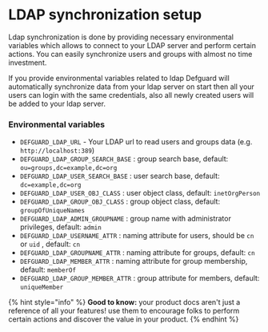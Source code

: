 # LDAP synchronization setup

Ldap synchronization is done by providing necessary environmental variables which allows to connect to your LDAP server and perform certain actions. You can easily synchronize users and groups with almost no time investment.

If you provide environmental variables related to ldap Defguard will automatically synchronize data from your ldap server on start then all your users can login with the same credentials, also all newly created users will be added to your ldap server.



### Environmental variables

* `DEFGUARD_LDAP_URL` - Your LDAP url to read users and groups data (e.g. `http://localhost:389`)
* `DEFGUARD_LDAP_GROUP_SEARCH_BASE` : group search base, default: `ou=groups,dc=example,dc=org`
* `DEFGUARD_LDAP_USER_SEARCH_BASE` : user  search base, default: `dc=example,dc=org`
* `DEFGUARD_LDAP_USER_OBJ_CLASS` :  user object class, default: `inetOrgPerson`
* `DEFGUARD_LDAP_GROUP_OBJ_CLASS` : group object class, default: `groupOfUniqueNames`
* `DEFGUARD_LDAP_ADMIN_GROUPNAME` : group name with administrator privileges, default: `admin`
* `DEFGUARD_LDAP_USERNAME_ATTR` : naming attribute for users, should be `cn` or `uid` , default: `cn`&#x20;
* `DEFGUARD_LDAP_GROUPNAME_ATTR` : naming attribute for groups, default: `cn`
* `DEFGUARD_LDAP_MEMBER_ATTR` : naming attribute for group membership, default: `memberOf`&#x20;
* `DEFGUARD_LDAP_GROUP_MEMBER_ATTR` :  group attribute for members, default: `uniqueMember`

{% hint style="info" %}
**Good to know:** your product docs aren't just a reference of all your features! use them to encourage folks to perform certain actions and discover the value in your product.
{% endhint %}
